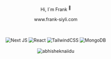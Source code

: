 <div align="center">
  <p >Hi, I´m Frank <sup>🌱</sup></p>
  <p >www.frank-siyli.com</p>
<br>
<br>

  <img src="https://img.shields.io/badge/Next-black?style=for-the-badge&logo=next.js&logoColor=white" alt="Next JS">
  <img src="https://img.shields.io/badge/react-%2320232a.svg?style=for-the-badge&logo=react&logoColor=%2361DAFB" alt="React">
  <img src="https://img.shields.io/badge/tailwindcss-%2338B2AC.svg?style=for-the-badge&logo=tailwind-css&logoColor=white" alt="TailwindCSS">
  <img src="https://img.shields.io/badge/MongoDB-%234ea94b.svg?style=for-the-badge&logo=mongodb&logoColor=white" alt="MongoDB">

<br>

<br>
  <img src="https://github-readme-stats.vercel.app/api?username=FrankSiyli&show_icons=true&theme=gotham" alt="abhisheknaiidu" > 
</div>


